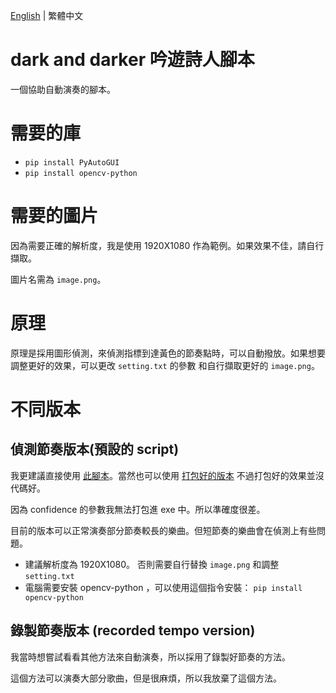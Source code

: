 [English](README.md) | 繁體中文
# dark and darker 吟遊詩人腳本
一個協助自動演奏的腳本。

# 需要的庫
* ```pip install PyAutoGUI```
* ```pip install opencv-python```

# 需要的圖片
因為需要正確的解析度，我是使用 1920X1080 作為範例。如果效果不佳，請自行擷取。

圖片名需為 ```image.png```。

# 原理
原理是採用圖形偵測，來偵測指標到達黃色的節奏點時，可以自動撥放。如果想要調整更好的效果，可以更改 ```setting.txt``` 的參數 和自行擷取更好的 ```image.png```。

# 不同版本
## 偵測節奏版本(預設的 script)
我更建議直接使用 [此腳本](script/auto_play_bard.py)。當然也可以使用 [打包好的版本](https://github.com/JingShing-Python/dark_and_darker_bard/releases) 不過打包好的效果並沒代碼好。

因為 confidence 的參數我無法打包進 exe 中。所以準確度很差。

目前的版本可以正常演奏部分節奏較長的樂曲。但短節奏的樂曲會在偵測上有些問題。

* 建議解析度為 1920X1080。 否則需要自行替換 ```image.png``` 和調整 ```setting.txt```
* 電腦需要安裝 opencv-python ，可以使用這個指令安裝： ```pip install opencv-python```
## 錄製節奏版本 (recorded tempo version)
我當時想嘗試看看其他方法來自動演奏，所以採用了錄製好節奏的方法。

這個方法可以演奏大部分歌曲，但是很麻煩，所以我放棄了這個方法。
